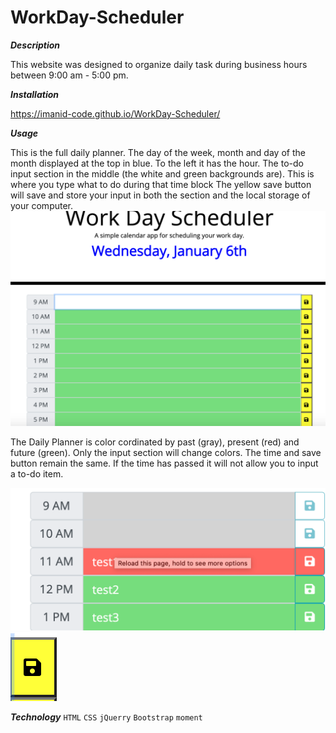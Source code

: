 # WorkDay-Scheduler

***Description***

This website was designed to organize daily task during business hours between 9:00 am - 5:00 pm.


***Installation***

https://imanid-code.github.io/WorkDay-Scheduler/

***Usage***

This is the full daily planner. The day of the week, month and day of the month displayed at the top in blue. To the left  it has the hour. The to-do input section in the middle (the white and green backgrounds are). This is where you type what to do during that time block The yellow save button will save and store your input in both the section and the local storage of your computer. 
![full](assets/full.png)

The Daily Planner is color cordinated by past (gray), present (red) and future (green). Only the input section will change colors. The time and save button remain the same. If the time has passed it will not allow you to input a to-do item.

![ppf](assets/ppf.png)
![save](assets/save.png)


***Technology***
```HTML```   ```CSS``` ```jQuerry``` ```Bootstrap``` ```moment```